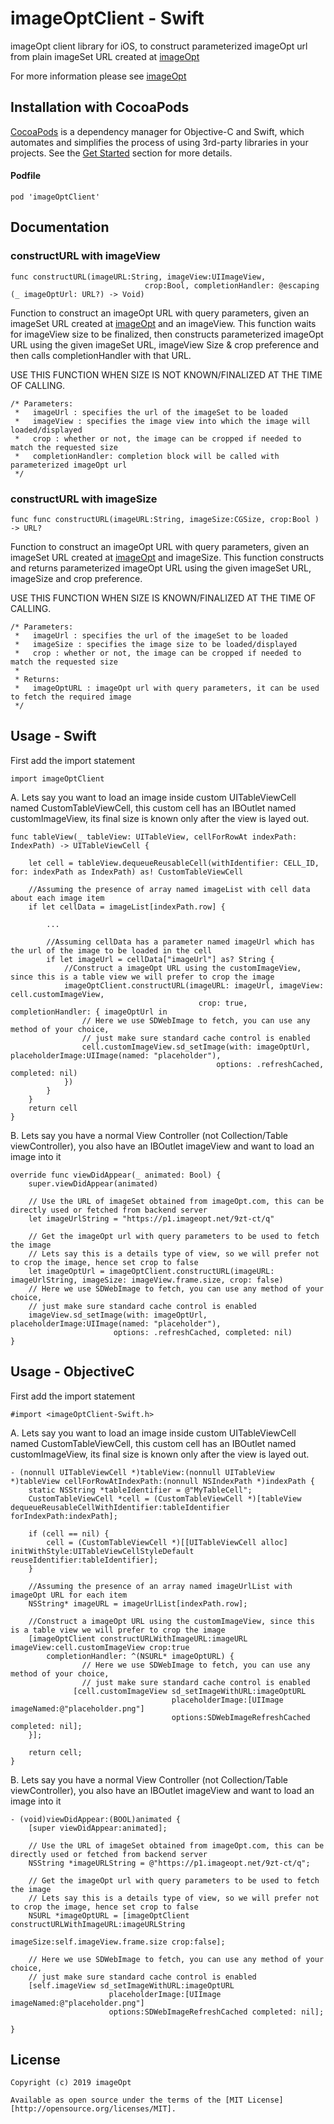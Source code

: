 # imageOptClient - Swift
imageOpt client library for iOS, to construct parameterized imageOpt url from plain imageSet URL created at [imageOpt][1]

For more information please see [imageOpt][1]

## Installation with CocoaPods

[CocoaPods](http://cocoapods.org/) is a dependency manager for Objective-C and Swift, which automates and simplifies the process of using 3rd-party libraries in your projects. See the [Get Started](http://cocoapods.org/#get_started) section for more details.

#### Podfile
```
pod 'imageOptClient'
```

## Documentation
### constructURL with imageView
```
func constructURL(imageURL:String, imageView:UIImageView,
                              crop:Bool, completionHandler: @escaping (_ imageOptUrl: URL?) -> Void)
```                           
Function to construct an imageOpt URL with query parameters, given an imageSet URL created at [imageOpt][1] and an imageView. This function waits for imageView size to be finalized, then constructs parameterized imageOpt URL using the given imageSet URL, imageView Size & crop preference and then calls completionHandler with that URL.

USE THIS FUNCTION WHEN SIZE IS NOT KNOWN/FINALIZED AT THE TIME OF CALLING.


```
/* Parameters:
 *   imageUrl : specifies the url of the imageSet to be loaded
 *   imageView : specifies the image view into which the image will loaded/displayed
 *   crop : whether or not, the image can be cropped if needed to match the requested size
 *   completionHandler: completion block will be called with parameterized imageOpt url
 */
```
### constructURL with imageSize
```
func func constructURL(imageURL:String, imageSize:CGSize, crop:Bool ) -> URL? 
```
Function to construct an imageOpt URL with query parameters, given an imageSet URL created at [imageOpt][1] and imageSize. This function constructs and returns parameterized imageOpt URL using the given imageSet URL, imageSize and crop preference.

USE THIS FUNCTION WHEN SIZE IS KNOWN/FINALIZED AT THE TIME OF CALLING.

```
/* Parameters:
 *   imageUrl : specifies the url of the imageSet to be loaded
 *   imageSize : specifies the image size to be loaded/displayed
 *   crop : whether or not, the image can be cropped if needed to match the requested size
 *
 * Returns:
 *   imageOptURL : imageOpt url with query parameters, it can be used to fetch the required image
 */
```

## Usage - Swift

First add the import statement
```
import imageOptClient
```

A. Lets say you want to load an image inside custom UITableViewCell named CustomTableViewCell, this custom cell has an IBOutlet named customImageView, its final size is known only after the view is layed out.

```
func tableView(_ tableView: UITableView, cellForRowAt indexPath: IndexPath) -> UITableViewCell {

    let cell = tableView.dequeueReusableCell(withIdentifier: CELL_ID, for: indexPath as IndexPath) as! CustomTableViewCell

    //Assuming the presence of array named imageList with cell data about each image item
    if let cellData = imageList[indexPath.row] {

        ...

        //Assuming cellData has a parameter named imageUrl which has the url of the image to be loaded in the cell
        if let imageUrl = cellData["imageUrl"] as? String {
            //Construct a imageOpt URL using the customImageView, since this is a table view we will prefer to crop the image
            imageOptClient.constructURL(imageURL: imageUrl, imageView: cell.customImageView,
                                          crop: true, completionHandler: { imageOptUrl in
    	        // Here we use SDWebImage to fetch, you can use any method of your choice,
    	        // just make sure standard cache control is enabled
                cell.customImageView.sd_setImage(with: imageOptUrl, placeholderImage:UIImage(named: "placeholder"),
                                              options: .refreshCached, completed: nil)
            })
        }
    }
    return cell
}
```

B. Lets say you have a normal View Controller (not Collection/Table viewController), you also have an IBOutlet imageView and want to load an image into it

```
override func viewDidAppear(_ animated: Bool) {
    super.viewDidAppear(animated)

    // Use the URL of imageSet obtained from imageOpt.com, this can be directly used or fetched from backend server
    let imageUrlString = "https://p1.imageopt.net/9zt-ct/q"

    // Get the imageOpt url with query parameters to be used to fetch the image
    // Lets say this is a details type of view, so we will prefer not to crop the image, hence set crop to false
    let imageOptUrl = imageOptClient.constructURL(imageURL: imageUrlString, imageSize: imageView.frame.size, crop: false)
    // Here we use SDWebImage to fetch, you can use any method of your choice,
    // just make sure standard cache control is enabled
    imageView.sd_setImage(with: imageOptUrl, placeholderImage:UIImage(named: "placeholder"),
                       options: .refreshCached, completed: nil)
}        
```

## Usage - ObjectiveC

First add the import statement
```
#import <imageOptClient-Swift.h>
```

A. Lets say you want to load an image inside custom UITableViewCell named CustomTableViewCell, this custom cell has an IBOutlet named customImageView, its final size is known only after the view is layed out.

```
- (nonnull UITableViewCell *)tableView:(nonnull UITableView *)tableView cellForRowAtIndexPath:(nonnull NSIndexPath *)indexPath {
    static NSString *tableIdentifier = @"MyTableCell";
    CustomTableViewCell *cell = (CustomTableViewCell *)[tableView dequeueReusableCellWithIdentifier:tableIdentifier forIndexPath:indexPath];
    
    if (cell == nil) {
        cell = (CustomTableViewCell *)[[UITableViewCell alloc] initWithStyle:UITableViewCellStyleDefault reuseIdentifier:tableIdentifier];
    }

    //Assuming the presence of an array named imageUrlList with imageOpt URL for each item
    NSString* imageURL = imageUrlList[indexPath.row];

    //Construct a imageOpt URL using the customImageView, since this is a table view we will prefer to crop the image
    [imageOptClient constructURLWithImageURL:imageURL imageView:cell.customImageView crop:true 
        completionHandler: ^(NSURL* imageOptURL) {
    	        // Here we use SDWebImage to fetch, you can use any method of your choice,
    	        // just make sure standard cache control is enabled
              [cell.customImageView sd_setImageWithURL:imageOptURL
                                    placeholderImage:[UIImage imageNamed:@"placeholder.png"] 
                                    options:SDWebImageRefreshCached completed: nil];
    }];
    
    return cell;
}

```

B. Lets say you have a normal View Controller (not Collection/Table viewController), you also have an IBOutlet imageView and want to load an image into it

```
- (void)viewDidAppear:(BOOL)animated {
    [super viewDidAppear:animated];

    // Use the URL of imageSet obtained from imageOpt.com, this can be directly used or fetched from backend server
    NSString *imageURLString = @"https://p1.imageopt.net/9zt-ct/q";

    // Get the imageOpt url with query parameters to be used to fetch the image
    // Lets say this is a details type of view, so we will prefer not to crop the image, hence set crop to false
    NSURL *imageOptURL = [imageOptClient constructURLWithImageURL:imageURLString 
                                                        imageSize:self.imageView.frame.size crop:false];

    // Here we use SDWebImage to fetch, you can use any method of your choice,
    // just make sure standard cache control is enabled
    [self.imageView sd_setImageWithURL:imageOptURL 
                      placeholderImage:[UIImage imageNamed:@"placeholder.png"] 
                      options:SDWebImageRefreshCached completed: nil];

}
```

License
--------

    Copyright (c) 2019 imageOpt

    Available as open source under the terms of the [MIT License][http://opensource.org/licenses/MIT].

 [1]: https://imageopt.com
